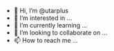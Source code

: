 - 👋 Hi, I’m @utarplus
- 👀 I’m interested in ...
- 🌱 I’m currently learning ...
- 💞️ I’m looking to collaborate on ...
- 📫 How to reach me ...

<!---
utarplus/utarplus is a ✨ special ✨ repository because its `README.md` (this file) appears on your GitHub profile.
You can click the Preview link to take a look at your changes.
--->
